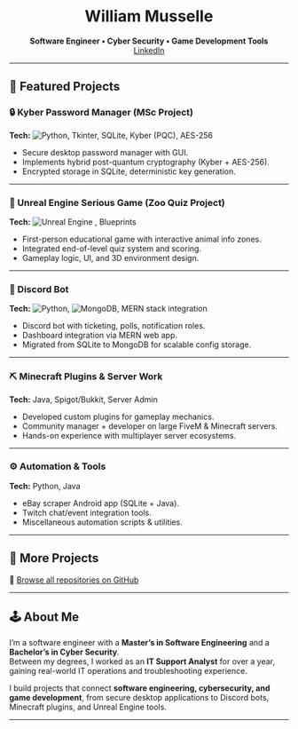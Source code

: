 <!-- Banner (optional, can be an image or just text) -->
<h1 align="center">William Musselle</h1>
<p align="center">
  <b>Software Engineer • Cyber Security • Game Development Tools</b><br>
  <a href="https://www.linkedin.com/in/williammusselle/">LinkedIn</a>
</p>

---

## 🚀 Featured Projects  

### 🔒 Kyber Password Manager (MSc Project)  
**Tech:** ![Python](https://img.shields.io/badge/Python-3.11-blue), Tkinter, SQLite, Kyber (PQC), AES-256  
- Secure desktop password manager with GUI.  
- Implements hybrid post-quantum cryptography (Kyber + AES-256).  
- Encrypted storage in SQLite, deterministic key generation.  

---

### 🦊 Unreal Engine Serious Game (Zoo Quiz Project)  
**Tech:** ![Unreal Engine](https://img.shields.io/badge/Unreal-4.27-black?logo=unrealengine)
, Blueprints  
- First-person educational game with interactive animal info zones.  
- Integrated end-of-level quiz system and scoring.  
- Gameplay logic, UI, and 3D environment design.  

---

### 🤖 Discord Bot  
**Tech:** ![Python](https://img.shields.io/badge/Python-3.11-blue), ![MongoDB](https://img.shields.io/badge/MongoDB-Database-green?logo=mongodb), MERN stack integration  
- Discord bot with ticketing, polls, notification roles.  
- Dashboard integration via MERN web app.  
- Migrated from SQLite to MongoDB for scalable config storage.  

---

### ⛏️ Minecraft Plugins & Server Work  
**Tech:** Java, Spigot/Bukkit, Server Admin  
- Developed custom plugins for gameplay mechanics.  
- Community manager + developer on large FiveM & Minecraft servers.  
- Hands-on experience with multiplayer server ecosystems.  

---

### ⚙️ Automation & Tools  
**Tech:** Python, Java  
- eBay scraper Android app (SQLite + Java).  
- Twitch chat/event integration tools.  
- Miscellaneous automation scripts & utilities.  

---

## 📂 More Projects  
🔗 [Browse all repositories on GitHub](#)  

---

## 🕹 About Me  
I’m a software engineer with a **Master’s in Software Engineering** and a **Bachelor’s in Cyber Security**.  
Between my degrees, I worked as an **IT Support Analyst** for over a year, gaining real-world IT operations and troubleshooting experience.  

I build projects that connect **software engineering, cybersecurity, and game development**, from secure desktop applications to Discord bots, Minecraft plugins, and Unreal Engine tools.  

---
